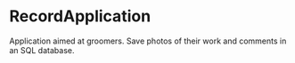 # RecordApplication
Application aimed at groomers. Save photos of their work and comments in an SQL database. 
